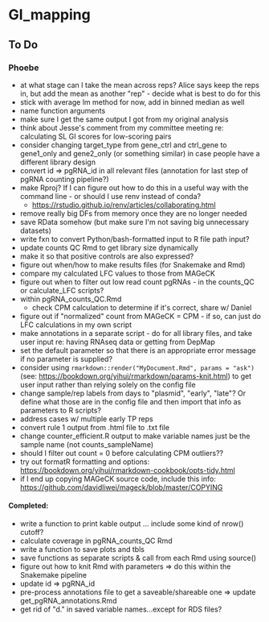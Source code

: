 # GI_mapping

## To Do

### Phoebe
* at what stage can I take the mean across reps? Alice says keep the reps in, but add the mean as another "rep" - decide what is best to do for this
* stick with average lm method for now, add in binned median as well
* name function arguments
* make sure I get the same output I got from my original analysis
* think about Jesse's comment from my committee meeting re: calculating SL GI scores for low-scoring pairs
* consider changing target_type from gene_ctrl and ctrl_gene to gene1_only and gene2_only (or something similar) in case people have a different library design
* convert id => pgRNA_id in all relevant files (annotation for last step of pgRNA counting pipeline?)
* make Rproj? If I can figure out how to do this in a useful way with the command line - or should I use renv instead of conda?
  * https://rstudio.github.io/renv/articles/collaborating.html
* remove really big DFs from memory once they are no longer needed
* save RData somehow (but make sure I'm not saving big unnecessary datasets)
* write fxn to convert Python/bash-formatted input to R file path input?
* update counts QC Rmd to get library size dynamically
* make it so that positive controls are also expressed?
* figure out when/how to make results files (for Snakemake and Rmd)
* compare my calculated LFC values to those from MAGeCK
* figure out when to filter out low read count pgRNAs - in the counts_QC or calculate_LFC scripts?
* within pgRNA_counts_QC.Rmd
  * check CPM calculation to determine if it's correct, share w/ Daniel
* figure out if "normalized" count from MAGeCK = CPM - if so, can just do LFC calculations in my own script
* make annotations in a separate script - do for all library files, and take user input re: having RNAseq data or getting from DepMap
* set the default parameter so that there is an appropriate error message if no parameter is supplied?
* consider using `rmarkdown::render("MyDocument.Rmd", params = "ask")` (see: https://bookdown.org/yihui/rmarkdown/params-knit.html) to get user input rather than relying solely on the config file
* change sample/rep labels from days to "plasmid", "early", "late"? Or define what those are in the config file and then import that info as parameters to R scripts?
* address cases w/ multiple early TP reps
* convert rule 1 output from .html file to .txt file
* change counter_efficient.R output to make variable names just be the sample name (not counts_sampleName)
* should I filter out count = 0 before calculating CPM outliers??
* try out formatR formatting and options: https://bookdown.org/yihui/rmarkdown-cookbook/opts-tidy.html
* if I end up copying MAGeCK source code, include this info: https://github.com/davidliwei/mageck/blob/master/COPYING


#### Completed:
* write a function to print kable output ... include some kind of nrow() cutoff?
* calculate coverage in pgRNA_counts_QC Rmd
* write a function to save plots and tbls
* save functions as separate scripts & call from each Rmd using source()
* figure out how to knit Rmd with parameters => do this within the Snakemake pipeline
* update id => pgRNA_id
* pre-process annotations file to get a saveable/shareable one => update get_pgRNA_annotations.Rmd
* get rid of "d." in saved variable names...except for RDS files?

